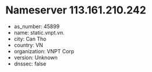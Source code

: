 # Nameserver 113.161.210.242

* as_number: 45899
* name: static.vnpt.vn.
* city: Can Tho
* country: VN
* organization: VNPT Corp
* version: Unknown
* dnssec: false
